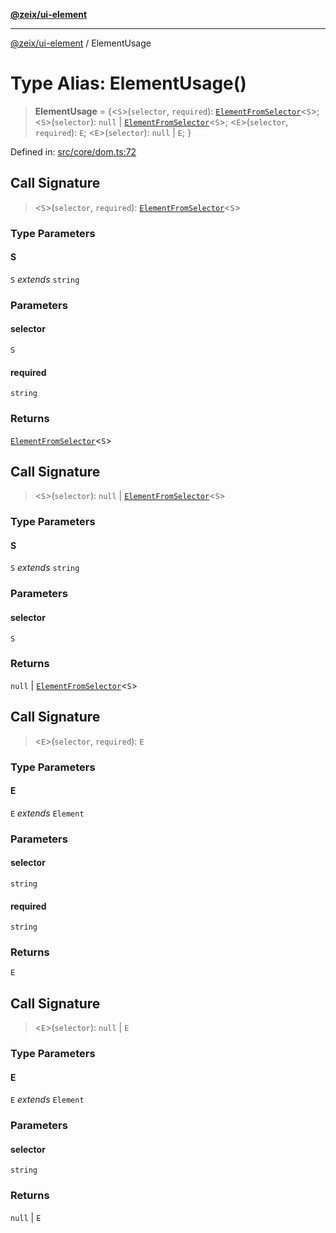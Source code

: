[**@zeix/ui-element**](../README.md)

***

[@zeix/ui-element](../globals.md) / ElementUsage

# Type Alias: ElementUsage()

> **ElementUsage** = \{\<`S`\>(`selector`, `required`): [`ElementFromSelector`](ElementFromSelector.md)\<`S`\>; \<`S`\>(`selector`): `null` \| [`ElementFromSelector`](ElementFromSelector.md)\<`S`\>; \<`E`\>(`selector`, `required`): `E`; \<`E`\>(`selector`): `null` \| `E`; \}

Defined in: [src/core/dom.ts:72](https://github.com/zeixcom/ui-element/blob/0d1d8bcd09361c4e51ed49d4aa52794efffd13c3/src/core/dom.ts#L72)

## Call Signature

> \<`S`\>(`selector`, `required`): [`ElementFromSelector`](ElementFromSelector.md)\<`S`\>

### Type Parameters

#### S

`S` *extends* `string`

### Parameters

#### selector

`S`

#### required

`string`

### Returns

[`ElementFromSelector`](ElementFromSelector.md)\<`S`\>

## Call Signature

> \<`S`\>(`selector`): `null` \| [`ElementFromSelector`](ElementFromSelector.md)\<`S`\>

### Type Parameters

#### S

`S` *extends* `string`

### Parameters

#### selector

`S`

### Returns

`null` \| [`ElementFromSelector`](ElementFromSelector.md)\<`S`\>

## Call Signature

> \<`E`\>(`selector`, `required`): `E`

### Type Parameters

#### E

`E` *extends* `Element`

### Parameters

#### selector

`string`

#### required

`string`

### Returns

`E`

## Call Signature

> \<`E`\>(`selector`): `null` \| `E`

### Type Parameters

#### E

`E` *extends* `Element`

### Parameters

#### selector

`string`

### Returns

`null` \| `E`
